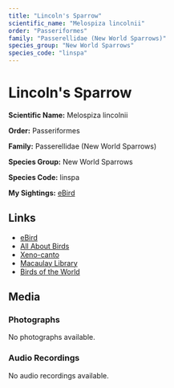 ```yaml
---
title: "Lincoln's Sparrow"
scientific_name: "Melospiza lincolnii"
order: "Passeriformes"
family: "Passerellidae (New World Sparrows)"
species_group: "New World Sparrows"
species_code: "linspa"
---
```


# Lincoln's Sparrow

**Scientific Name:** Melospiza lincolnii

**Order:** Passeriformes

**Family:** Passerellidae (New World Sparrows)

**Species Group:** New World Sparrows

**Species Code:** linspa

**My Sightings:** [eBird](https://ebird.org/lifelist?r=world&time=life&spp=linspa)

## Links
* [eBird](https://ebird.org/species/linspa) 
* [All About Birds](https://www.allaboutbirds.org/guide/linspa) 
* [Xeno-canto](https://www.xeno-canto.org/species/linspa) 
* [Macaulay Library](https://search.macaulaylibrary.org/catalog?taxonCode=linspa&sort=rating_rank_desc)
* [Birds of the World](https://birdsoftheworld.org/bow/species/linspa)

## Media
### Photographs
No photographs available.

### Audio Recordings
No audio recordings available.
